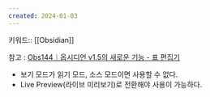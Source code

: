 ```yaml
---
created: 2024-01-03
---
```

키워드:: [[Obsidian]]

참고 : [Obs144｜옵시디언 v1.5의 새로운 기능 - 표 편집기](https://www.youtube.com/watch?v=lbOlA3QdM6c)

- 보기 모드가 읽기 모드, 소스 모드이면 사용할 수 없다.
- Live Preview(라이브 미리보기)로 전환해야 사용이 가능하다.